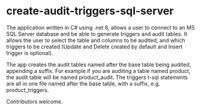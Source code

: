 # create-audit-triggers-sql-server
The application written in C# using .net 6, allows a user to connect to an MS SQL Server database and be able to generate triggers and audit tables. It allows the user to select the table and columns to be audited, and which triggers to be created (Update and Delete created by default and Insert trigger is optional).

The app creates the audit tables named after the base table being audited, appending a suffix. For example if you are auditing a table named product, the audit table will be named product_audit. The triggers t-sql statements are all in one file named after the base table, with a suffix, e.g. product_triggers.

Contributors welcome.
